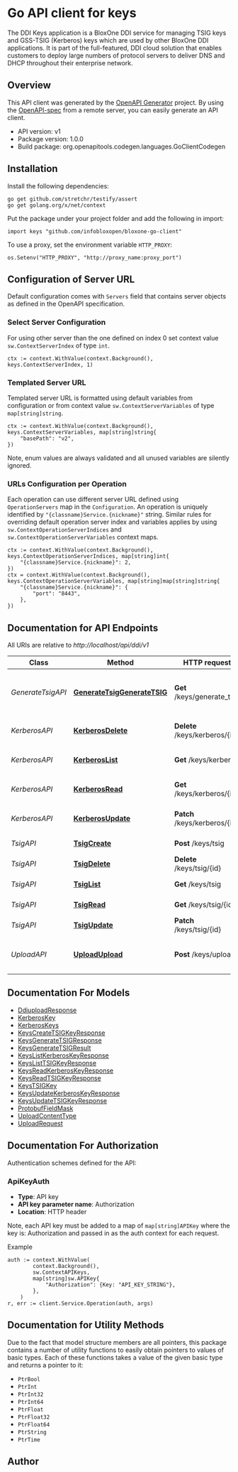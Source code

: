# Go API client for keys

The DDI Keys application is a BloxOne DDI service for managing TSIG keys and GSS-TSIG (Kerberos) keys which are used by other BloxOne DDI applications. It is part of the full-featured, DDI cloud solution that enables customers to deploy large numbers of protocol servers to deliver DNS and DHCP throughout their enterprise network. 



## Overview
This API client was generated by the [OpenAPI Generator](https://openapi-generator.tech) project.  By using the [OpenAPI-spec](https://www.openapis.org/) from a remote server, you can easily generate an API client.

- API version: v1
- Package version: 1.0.0
- Build package: org.openapitools.codegen.languages.GoClientCodegen

## Installation

Install the following dependencies:

```shell
go get github.com/stretchr/testify/assert
go get golang.org/x/net/context
```

Put the package under your project folder and add the following in import:

```golang
import keys "github.com/infobloxopen/bloxone-go-client"
```

To use a proxy, set the environment variable `HTTP_PROXY`:

```golang
os.Setenv("HTTP_PROXY", "http://proxy_name:proxy_port")
```

## Configuration of Server URL

Default configuration comes with `Servers` field that contains server objects as defined in the OpenAPI specification.

### Select Server Configuration

For using other server than the one defined on index 0 set context value `sw.ContextServerIndex` of type `int`.

```golang
ctx := context.WithValue(context.Background(), keys.ContextServerIndex, 1)
```

### Templated Server URL

Templated server URL is formatted using default variables from configuration or from context value `sw.ContextServerVariables` of type `map[string]string`.

```golang
ctx := context.WithValue(context.Background(), keys.ContextServerVariables, map[string]string{
	"basePath": "v2",
})
```

Note, enum values are always validated and all unused variables are silently ignored.

### URLs Configuration per Operation

Each operation can use different server URL defined using `OperationServers` map in the `Configuration`.
An operation is uniquely identified by `"{classname}Service.{nickname}"` string.
Similar rules for overriding default operation server index and variables applies by using `sw.ContextOperationServerIndices` and `sw.ContextOperationServerVariables` context maps.

```golang
ctx := context.WithValue(context.Background(), keys.ContextOperationServerIndices, map[string]int{
	"{classname}Service.{nickname}": 2,
})
ctx = context.WithValue(context.Background(), keys.ContextOperationServerVariables, map[string]map[string]string{
	"{classname}Service.{nickname}": {
		"port": "8443",
	},
})
```

## Documentation for API Endpoints

All URIs are relative to *http://localhost/api/ddi/v1*

Class | Method | HTTP request | Description
------------ | ------------- | ------------- | -------------
*GenerateTsigAPI* | [**GenerateTsigGenerateTSIG**](docs/GenerateTsigAPI.md#generatetsiggeneratetsig) | **Get** /keys/generate_tsig | Generate TSIG key with a random secret.
*KerberosAPI* | [**KerberosDelete**](docs/KerberosAPI.md#kerberosdelete) | **Delete** /keys/kerberos/{id} | Delete the Kerberos key.
*KerberosAPI* | [**KerberosList**](docs/KerberosAPI.md#kerberoslist) | **Get** /keys/kerberos | Retrieve Kerberos keys.
*KerberosAPI* | [**KerberosRead**](docs/KerberosAPI.md#kerberosread) | **Get** /keys/kerberos/{id} | Retrieve the Kerberos key.
*KerberosAPI* | [**KerberosUpdate**](docs/KerberosAPI.md#kerberosupdate) | **Patch** /keys/kerberos/{id} | Update the Kerberos key.
*TsigAPI* | [**TsigCreate**](docs/TsigAPI.md#tsigcreate) | **Post** /keys/tsig | Create the TSIG key.
*TsigAPI* | [**TsigDelete**](docs/TsigAPI.md#tsigdelete) | **Delete** /keys/tsig/{id} | Delete the TSIG key.
*TsigAPI* | [**TsigList**](docs/TsigAPI.md#tsiglist) | **Get** /keys/tsig | Retrieve TSIG keys.
*TsigAPI* | [**TsigRead**](docs/TsigAPI.md#tsigread) | **Get** /keys/tsig/{id} | Retrieve the TSIG key.
*TsigAPI* | [**TsigUpdate**](docs/TsigAPI.md#tsigupdate) | **Patch** /keys/tsig/{id} | Update the TSIG key.
*UploadAPI* | [**UploadUpload**](docs/UploadAPI.md#uploadupload) | **Post** /keys/upload | Upload content to the keys service.


## Documentation For Models

 - [DdiuploadResponse](docs/DdiuploadResponse.md)
 - [KerberosKey](docs/KerberosKey.md)
 - [KerberosKeys](docs/KerberosKeys.md)
 - [KeysCreateTSIGKeyResponse](docs/KeysCreateTSIGKeyResponse.md)
 - [KeysGenerateTSIGResponse](docs/KeysGenerateTSIGResponse.md)
 - [KeysGenerateTSIGResult](docs/KeysGenerateTSIGResult.md)
 - [KeysListKerberosKeyResponse](docs/KeysListKerberosKeyResponse.md)
 - [KeysListTSIGKeyResponse](docs/KeysListTSIGKeyResponse.md)
 - [KeysReadKerberosKeyResponse](docs/KeysReadKerberosKeyResponse.md)
 - [KeysReadTSIGKeyResponse](docs/KeysReadTSIGKeyResponse.md)
 - [KeysTSIGKey](docs/KeysTSIGKey.md)
 - [KeysUpdateKerberosKeyResponse](docs/KeysUpdateKerberosKeyResponse.md)
 - [KeysUpdateTSIGKeyResponse](docs/KeysUpdateTSIGKeyResponse.md)
 - [ProtobufFieldMask](docs/ProtobufFieldMask.md)
 - [UploadContentType](docs/UploadContentType.md)
 - [UploadRequest](docs/UploadRequest.md)


## Documentation For Authorization


Authentication schemes defined for the API:
### ApiKeyAuth

- **Type**: API key
- **API key parameter name**: Authorization
- **Location**: HTTP header

Note, each API key must be added to a map of `map[string]APIKey` where the key is: Authorization and passed in as the auth context for each request.

Example

```golang
auth := context.WithValue(
		context.Background(),
		sw.ContextAPIKeys,
		map[string]sw.APIKey{
			"Authorization": {Key: "API_KEY_STRING"},
		},
	)
r, err := client.Service.Operation(auth, args)
```


## Documentation for Utility Methods

Due to the fact that model structure members are all pointers, this package contains
a number of utility functions to easily obtain pointers to values of basic types.
Each of these functions takes a value of the given basic type and returns a pointer to it:

* `PtrBool`
* `PtrInt`
* `PtrInt32`
* `PtrInt64`
* `PtrFloat`
* `PtrFloat32`
* `PtrFloat64`
* `PtrString`
* `PtrTime`

## Author



